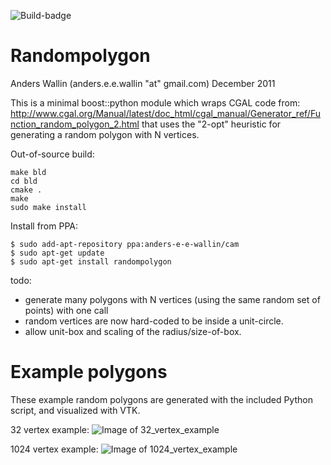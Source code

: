 ![Build-badge](https://github.com/aewallin/randompolygon/actions/workflows/cmake-build.yml/badge.svg)
   
Randompolygon
=============

Anders Wallin (anders.e.e.wallin "at" gmail.com)
December 2011

This is a minimal boost::python module which wraps CGAL code 
from: http://www.cgal.org/Manual/latest/doc_html/cgal_manual/Generator_ref/Function_random_polygon_2.html
that uses the "2-opt" heuristic for generating a random polygon with N vertices.

Out-of-source build:

    make bld
    cd bld
    cmake .
    make
    sudo make install

Install from PPA:

    $ sudo add-apt-repository ppa:anders-e-e-wallin/cam
    $ sudo apt-get update
    $ sudo apt-get install randompolygon

todo: 
- generate many polygons with N vertices (using the same random set of points) with one call 
- random vertices are now hard-coded to be inside a unit-circle. 
- allow unit-box and scaling of the radius/size-of-box.

Example polygons
================
These example random polygons are generated with the included Python script, and visualized with VTK.

32 vertex example:
![Image of 32_vertex_example](doc/32_vertex_example.png)

1024 vertex example:
![Image of 1024_vertex_example](doc/1024_vertex_example.png)
